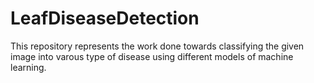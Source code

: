 # LeafDiseaseDetection
This repository represents the work done towards classifying the given image into varous type of disease using different models of machine learning.
